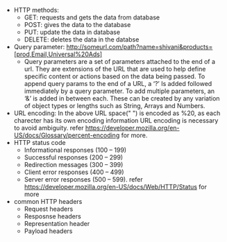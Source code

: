 * HTTP methods:
  * GET: requests and gets the data from database
  * POST: gives the data to the database
  * PUT: update the data in database
  * DELETE: deletes the data in the databse
* Query parameter: http://someurl.com/path?name=shivani&products=[prod,Email,Universal%20Ads] 
  * Query parameters are a set of parameters attached to the end of a url. They are extensions of the URL that are used to help define specific content or actions based on the data being passed. To append query params to the end of a URL, a ‘?’ Is added followed immediately by a query parameter. To add multiple parameters, an ‘&’ is added in between each. These can be created by any variation of object types or lengths such as String, Arrays and Numbers. 
* URL encoding: In the above URL space(" ") is encoded as %20, as each charecter has its own encoding information URL encoding is necessary to avoid ambiguity. refer  https://developer.mozilla.org/en-US/docs/Glossary/percent-encoding for more.
* HTTP status code
  * Informational responses (100 – 199)
  * Successful responses (200 – 299)
  * Redirection messages (300 – 399)
  * Client error responses (400 – 499)
  * Server error responses (500 – 599). refer https://developer.mozilla.org/en-US/docs/Web/HTTP/Status for more
* common HTTP headers
  * Request headers 
  * Resposnse headers 
  * Representation header
  * Payload headers 

